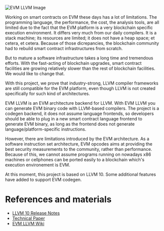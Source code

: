 
![EVM LLVM Image](https://user-images.githubusercontent.com/450283/63640209-85cb3c00-c66b-11e9-9610-0c339ae66ac7.png)

Working on smart contracts on EVM these days has a lot of limitations. The programming language, the performance, the cost, the analysis tools, are all limited due to the fact that the EVM platform is a very blockchain specific execution environment. It differs very much from our daily compilers. It is a stack machine; its resources are limited; it does not have a heap space; et cetera, et cetera. Because of those dicrepancies, the blockchain community had to rebuild smart contract infrastructures from scratch. 

But to mature a software infrastructure takes a long time and tremendous efforts. With the fast-acting of blockchain upgrades, smart contract facilities are growing relatively slower than the rest of blockchain facilities. We would like to change that.

With this project, we prove that industry-strong, LLVM compiler frameworks are still compatible for the EVM platform, even though LLVM is not created specifically for such kind of architectures. 

EVM LLVM is an EVM architecture backend for LLVM. With EVM LLVM you can generate EVM binary code with LLVM-based compilers. The project is a codegen backend, it does not assume language frontends, so developers should be able to plug in a new smart contract language frontend to generate EVM binary, as long as the frontend does not generate language/platform-specific instructions.

However, there are limitations introduced by the EVM architecture. As a software instruction set architecture, EVM opcodes aims at providing the best security measurements to the community, rather than performance. Because of this, we cannot assume programs running on nowadays x86 machines or cellphones can be ported easily to a blockchain which's execution environement is EVM. 

 
At this moment, this project is based on LLVM 10. Some additional features have added to support EVM codegen.

# References and materials

* [LLVM 10 Release Notes](https://releases.llvm.org/10.0.0/docs/ReleaseNotes.html)
* [Technical Paper](https://github.com/etclabscore/evm_llvm/wiki/files/Generating_stack_machine_code_using_LLVM.pdf)
* [EVM LLVM Wiki](https://github.com/etclabscore/evm_llvm/wiki)

